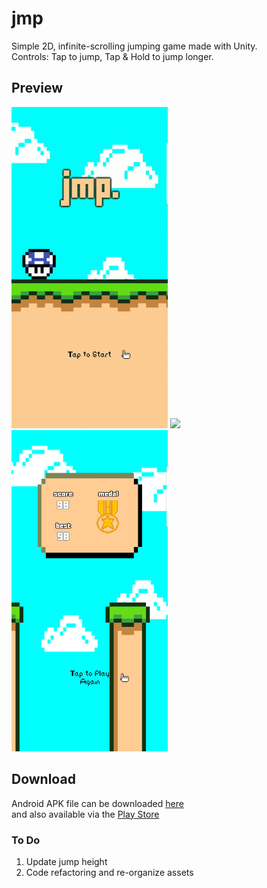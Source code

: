 # **jmp**
Simple 2D, infinite-scrolling jumping game made with Unity.  
Controls: Tap to jump, Tap & Hold to jump longer.

## **Preview**
<p float="left">
  <img src="demo/start.gif" width="250" />
  <img src="demo/play.gif" width="250" /> 
  <img src="demo/post_screen.jpg" width="250" />
</p>

## **Download**
Android APK file can be downloaded [here](https://github.com/Kurt-Tito/jmp/raw/master/jmp.apk)  
and also available via the [Play Store](https://play.google.com/store/apps/details?id=com.desusite.jmp&hl=en_US)

### **To Do**
1. Update jump height
2. Code refactoring and re-organize assets